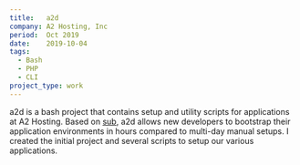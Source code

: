```yaml
---
title:   a2d
company: A2 Hosting, Inc
period:  Oct 2019
date:    2019-10-04
tags:
  - Bash
  - PHP
  - CLI
project_type: work
---
```


a2d is a bash project that contains setup and utility scripts for applications
at A2 Hosting. Based on [sub][1], a2d allows new developers to bootstrap their
application environments in hours compared to multi-day manual setups. I
created the initial project and several scripts to setup our various
applications.

[1]: https://github.com/qrush/sub
